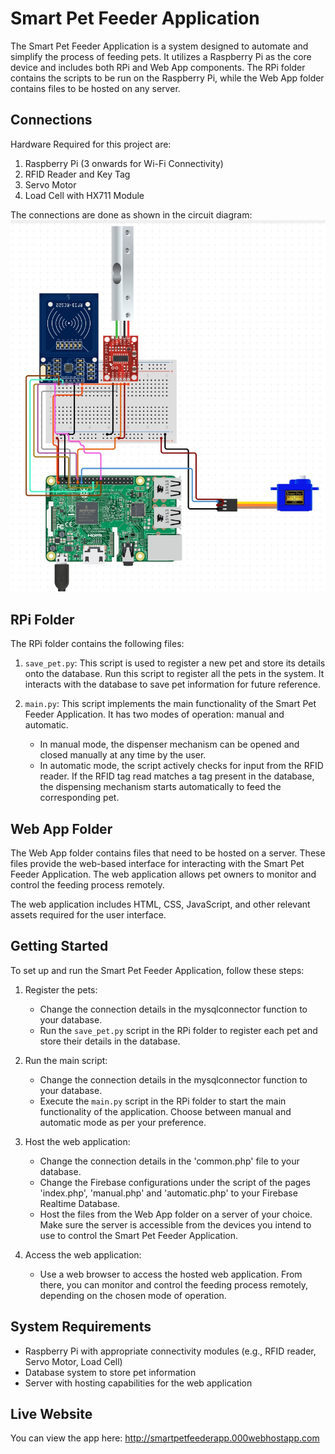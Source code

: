 # Smart Pet Feeder Application

The Smart Pet Feeder Application is a system designed to automate and simplify the process of feeding pets. It utilizes a Raspberry Pi as the core device and includes both RPi and Web App components. The RPi folder contains the scripts to be run on the Raspberry Pi, while the Web App folder contains files to be hosted on any server.

## Connections

Hardware Required for this project are:

1. Raspberry Pi (3 onwards for Wi-Fi Connectivity)
2. RFID Reader and Key Tag
3. Servo Motor
4. Load Cell with HX711 Module

The connections are done as shown in the circuit diagram:
![image](https://github.com/d33psan/smart-pet-feeder/blob/main/Circuit%20Diagram.jpeg?raw=true)

## RPi Folder

The RPi folder contains the following files:

1. `save_pet.py`: This script is used to register a new pet and store its details onto the database. Run this script to register all the pets in the system. It interacts with the database to save pet information for future reference. 

2. `main.py`: This script implements the main functionality of the Smart Pet Feeder Application. It has two modes of operation: manual and automatic. 
   - In manual mode, the dispenser mechanism can be opened and closed manually at any time by the user.
   - In automatic mode, the script actively checks for input from the RFID reader. If the RFID tag read matches a tag present in the database, the dispensing mechanism starts automatically to feed the corresponding pet.

## Web App Folder

The Web App folder contains files that need to be hosted on a server. These files provide the web-based interface for interacting with the Smart Pet Feeder Application. The web application allows pet owners to monitor and control the feeding process remotely.

The web application includes HTML, CSS, JavaScript, and other relevant assets required for the user interface.

## Getting Started

To set up and run the Smart Pet Feeder Application, follow these steps:

1. Register the pets:
   - Change the connection details in the mysqlconnector function to your database.
   - Run the `save_pet.py` script in the RPi folder to register each pet and store their details in the database.

2. Run the main script:
   - Change the connection details in the mysqlconnector function to your database.
   - Execute the `main.py` script in the RPi folder to start the main functionality of the application. Choose between manual and automatic mode as per your preference.

3. Host the web application:
   - Change the connection details in the 'common.php' file to your database.
   - Change the Firebase configurations under the script of the pages 'index.php', 'manual.php' and 'automatic.php' to your Firebase Realtime Database.
   - Host the files from the Web App folder on a server of your choice. Make sure the server is accessible from the devices you intend to use to control the Smart Pet Feeder Application.

4. Access the web application:
   - Use a web browser to access the hosted web application. From there, you can monitor and control the feeding process remotely, depending on the chosen mode of operation.

## System Requirements

- Raspberry Pi with appropriate connectivity modules (e.g., RFID reader, Servo Motor, Load Cell)
- Database system to store pet information
- Server with hosting capabilities for the web application

## Live Website

You can view the app here: http://smartpetfeederapp.000webhostapp.com
